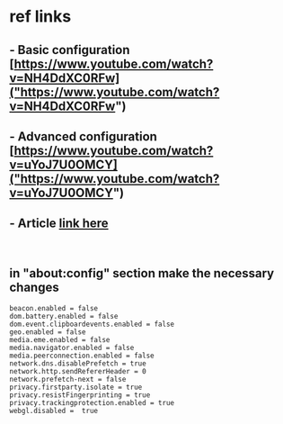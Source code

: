 # ref links

## - Basic configuration [https://www.youtube.com/watch?v=NH4DdXC0RFw]("https://www.youtube.com/watch?v=NH4DdXC0RFw")
## - Advanced configuration [https://www.youtube.com/watch?v=uYoJ7U0OMCY]("https://www.youtube.com/watch?v=uYoJ7U0OMCY")
## - Article [link here]("https://sunknudsen.com/privacy-guides/how-to-mitigate-fingerprinting-and-ip-leaks-using-firefox-advanced-preferences")

<br>

## in "about:config" section make the necessary changes
```
beacon.enabled = false
dom.battery.enabled = false
dom.event.clipboardevents.enabled = false
geo.enabled = false
media.eme.enabled = false
media.navigator.enabled = false
media.peerconnection.enabled = false
network.dns.disablePrefetch = true
network.http.sendRefererHeader = 0
network.prefetch-next = false
privacy.firstparty.isolate = true
privacy.resistFingerprinting = true
privacy.trackingprotection.enabled = true
webgl.disabled =  true
```